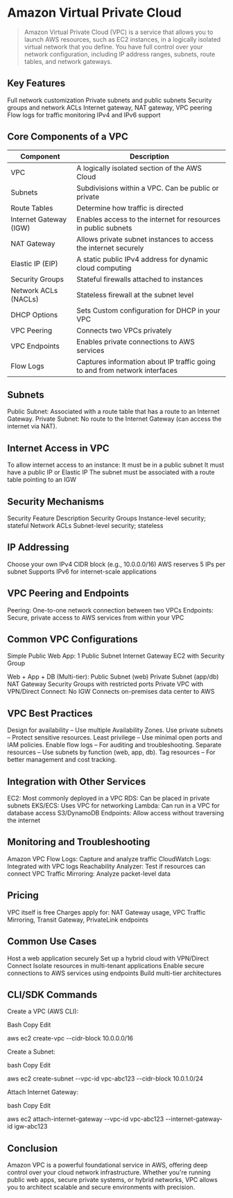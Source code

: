 # Amazon Virtual Private Cloud
> Amazon Virtual Private Cloud (VPC) is a service that allows you to launch AWS resources, such as EC2 instances, in a logically isolated virtual network that you define. You have full control over your network configuration, including IP address ranges, subnets, route tables, and network gateways.

## Key Features
Full network customization
Private subnets and public subnets
Security groups and network ACLs
Internet gateway, NAT gateway, VPC peering
Flow logs for traffic monitoring
IPv4 and IPv6 support

## Core Components of a VPC
| Component | Description |
| --------- | ----------- |
| VPC |	A logically isolated section of the AWS Cloud |
| Subnets | Subdivisions within a VPC. Can be public or private |
|Route Tables | Determine how traffic is directed |
| Internet Gateway (IGW) | Enables access to the internet for resources in public subnets |
| NAT Gateway | Allows private subnet instances to access the internet securely |
| Elastic IP (EIP) | A static public IPv4 address for dynamic cloud computing |
| Security Groups  | Stateful firewalls attached to instances |
| Network ACLs (NACLs) | Stateless firewall at the subnet level |
| DHCP Options | Sets	Custom configuration for DHCP in your VPC |
| VPC Peering | Connects two VPCs privately |
| VPC Endpoints | Enables private connections to AWS services |
| Flow Logs	| Captures information about IP traffic going to and from network interfaces |

## Subnets
Public Subnet: Associated with a route table that has a route to an Internet Gateway.
Private Subnet: No route to the Internet Gateway (can access the internet via NAT).

## Internet Access in VPC
To allow internet access to an instance:
It must be in a public subnet
It must have a public IP or Elastic IP
The subnet must be associated with a route table pointing to an IGW

## Security Mechanisms
Security Feature	Description
Security Groups	Instance-level security; stateful
Network ACLs	Subnet-level security; stateless

## IP Addressing
Choose your own IPv4 CIDR block (e.g., 10.0.0.0/16)
AWS reserves 5 IPs per subnet
Supports IPv6 for internet-scale applications

## VPC Peering and Endpoints
Peering: One-to-one network connection between two VPCs
Endpoints: Secure, private access to AWS services from within your VPC

## Common VPC Configurations
Simple Public Web App:
1 Public Subnet
Internet Gateway
EC2 with Security Group

Web + App + DB (Multi-tier):
Public Subnet (web)
Private Subnet (app/db)
NAT Gateway
Security Groups with restricted ports
Private VPC with VPN/Direct Connect: No IGW
Connects on-premises data center to AWS

## VPC Best Practices
Design for availability – Use multiple Availability Zones.
Use private subnets – Protect sensitive resources.
Least privilege – Use minimal open ports and IAM policies.
Enable flow logs – For auditing and troubleshooting.
Separate resources – Use subnets by function (web, app, db).
Tag resources – For better management and cost tracking.

## Integration with Other Services
EC2: Most commonly deployed in a VPC
RDS: Can be placed in private subnets
EKS/ECS: Uses VPC for networking
Lambda: Can run in a VPC for database access
S3/DynamoDB Endpoints: Allow access without traversing the internet

## Monitoring and Troubleshooting
Amazon VPC Flow Logs: Capture and analyze traffic
CloudWatch Logs: Integrated with VPC logs
Reachability Analyzer: Test if resources can connect
VPC Traffic Mirroring: Analyze packet-level data

## Pricing
VPC itself is free
Charges apply for: NAT Gateway usage, VPC Traffic Mirroring, Transit Gateway, PrivateLink endpoints

## Common Use Cases
Host a web application securely
Set up a hybrid cloud with VPN/Direct Connect
Isolate resources in multi-tenant applications
Enable secure connections to AWS services using endpoints
Build multi-tier architectures

## CLI/SDK Commands
Create a VPC (AWS CLI):

Bash
Copy
Edit

aws ec2 create-vpc --cidr-block 10.0.0.0/16

Create a Subnet:

bash
Copy
Edit

aws ec2 create-subnet --vpc-id vpc-abc123 --cidr-block 10.0.1.0/24

Attach Internet Gateway:

bash
Copy
Edit

aws ec2 attach-internet-gateway --vpc-id vpc-abc123 --internet-gateway-id igw-abc123

## Conclusion
Amazon VPC is a powerful foundational service in AWS, offering deep control over your cloud network infrastructure. Whether you're running public web apps, secure private systems, or hybrid networks, VPC allows you to architect scalable and secure environments with precision.

